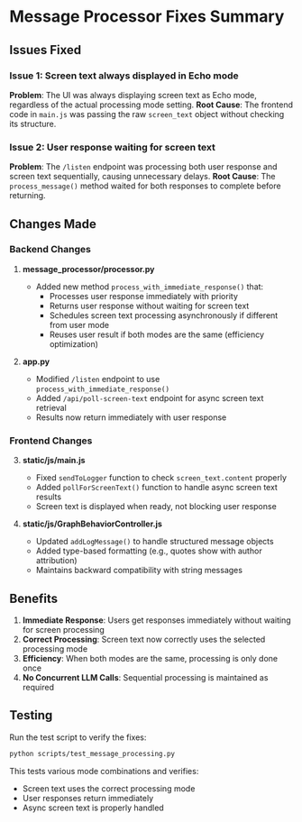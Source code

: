 # Message Processor Fixes Summary

## Issues Fixed

### Issue 1: Screen text always displayed in Echo mode
**Problem**: The UI was always displaying screen text as Echo mode, regardless of the actual processing mode setting.
**Root Cause**: The frontend code in `main.js` was passing the raw `screen_text` object without checking its structure.

### Issue 2: User response waiting for screen text
**Problem**: The `/listen` endpoint was processing both user response and screen text sequentially, causing unnecessary delays.
**Root Cause**: The `process_message()` method waited for both responses to complete before returning.

## Changes Made

### Backend Changes

1. **message_processor/processor.py**
   - Added new method `process_with_immediate_response()` that:
     - Processes user response immediately with priority
     - Returns user response without waiting for screen text
     - Schedules screen text processing asynchronously if different from user mode
     - Reuses user result if both modes are the same (efficiency optimization)

2. **app.py**
   - Modified `/listen` endpoint to use `process_with_immediate_response()`
   - Added `/api/poll-screen-text` endpoint for async screen text retrieval
   - Results now return immediately with user response

### Frontend Changes

3. **static/js/main.js**
   - Fixed `sendToLogger` function to check `screen_text.content` properly
   - Added `pollForScreenText()` function to handle async screen text results
   - Screen text is displayed when ready, not blocking user response

4. **static/js/GraphBehaviorController.js**
   - Updated `addLogMessage()` to handle structured message objects
   - Added type-based formatting (e.g., quotes show with author attribution)
   - Maintains backward compatibility with string messages

## Benefits

1. **Immediate Response**: Users get responses immediately without waiting for screen processing
2. **Correct Processing**: Screen text now correctly uses the selected processing mode
3. **Efficiency**: When both modes are the same, processing is only done once
4. **No Concurrent LLM Calls**: Sequential processing is maintained as required

## Testing

Run the test script to verify the fixes:
```bash
python scripts/test_message_processing.py
```

This tests various mode combinations and verifies:
- Screen text uses the correct processing mode
- User responses return immediately
- Async screen text is properly handled
